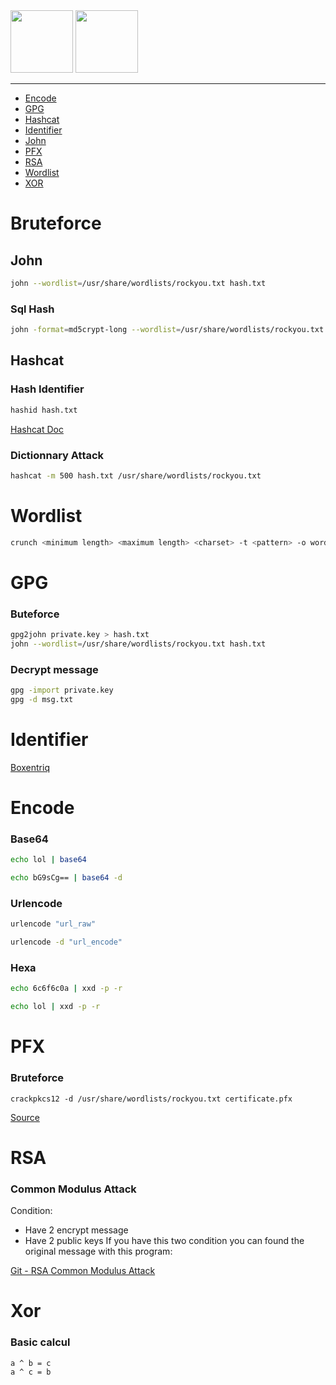<img height="100px" src="https://user-images.githubusercontent.com/28403617/172729232-8776bd23-cf16-48cd-96fa-2fdc4aa0ef8c.svg#gh-dark-mode-only" />
<img height="100px" src="https://user-images.githubusercontent.com/28403617/172729236-3578e657-e8a0-4cb8-be7a-0daecfbbd77b.svg#gh-light-mode-only" />

---

- [Encode](#encode)
- [GPG](#gpg)
- [Hashcat](#hashcat)
- [Identifier](#identifier)
- [John](#john)
- [PFX](#pfx)
- [RSA](#rsa)
- [Wordlist](#wordlist)
- [XOR](#xor)


# Bruteforce
## John
```bash
john --wordlist=/usr/share/wordlists/rockyou.txt hash.txt
```

### Sql Hash
```bash
john -format=md5crypt-long --wordlist=/usr/share/wordlists/rockyou.txt hash.txt
```

## Hashcat
### Hash Identifier
```bash
hashid hash.txt
```
[Hashcat Doc](https://hashcat.net/wiki/doku.php?id=example_hashes)

### Dictionnary Attack
```bash
hashcat -m 500 hash.txt /usr/share/wordlists/rockyou.txt
```

# Wordlist
```bash
crunch <minimum length> <maximum length> <charset> -t <pattern> -o wordlist.lst
```

# GPG
### Buteforce
```bash
gpg2john private.key > hash.txt
john --wordlist=/usr/share/wordlists/rockyou.txt hash.txt
```

### Decrypt message
```bash
gpg -import private.key
gpg -d msg.txt
```

# Identifier
[Boxentriq](https://www.boxentriq.com/code-breaking/cipher-identifier)

# Encode
### Base64
```bash
echo lol | base64
```
```bash
echo bG9sCg== | base64 -d
```

### Urlencode
```bash
urlencode "url_raw"
```
```bash
urlencode -d "url_encode"
```

### Hexa
```bash
echo 6c6f6c0a | xxd -p -r
```
```bash
echo lol | xxd -p -r
```

# PFX
### Bruteforce
```
crackpkcs12 -d /usr/share/wordlists/rockyou.txt certificate.pfx
```
[Source](https://github.com/crackpkcs12/crackpkcs12)

# RSA
### Common Modulus Attack
Condition:
- Have 2 encrypt message
- Have 2 public keys
If you have this two condition you can found the original message with this program:

[Git - RSA Common Modulus Attack](https://github.com/HexPandaa/RSA-Common-Modulus-Attack)

# Xor
### Basic calcul
```
a ^ b = c
a ^ c = b
```